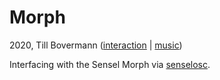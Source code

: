 # Morph

2020, Till Bovermann ([interaction](http://tai-studio.org) | [music](http://lfsaw.de))

Interfacing with the Sensel Morph via [senselosc](https://github.com/tai-studio/senselosc).
